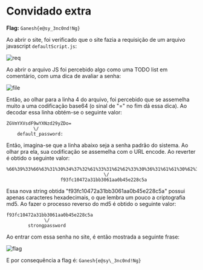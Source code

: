 # Convidado extra

**Flag:** `Ganesh{e@sy_3nc0nd!Ng}` 

Ao abrir o site, foi verificado que o site fazia a requisição de um arquivo javascript `defaultScript.js`:  

![req](https://i.imgur.com/vCOcU9R.png)

Ao abrir o arquivo JS foi percebido algo como uma TODO list em comentário, com uma dica de avaliar a senha:  

![file](https://i.imgur.com/JXzZ8Ja.png)

Então, ao olhar para a linha 4 do arquivo, foi percebido que se assemelha muito a uma codificação base64 \(o sinal de "=" no fim dá essa dica\). Ao decodar essa linha obtém-se o seguinte valor:

```text
ZGVmYXVsdF9wYXNzd29yZDo= 
          \/
    default_password:
```

Então, imagina-se que a linha abaixo seja a senha padrão do sistema. Ao olhar pra ela, sua codificação se assemelha com o URL encode. Ao reverter é obtido o seguinte valor:

```text
%66%39%33%66%63%31%30%34%37%32%61%33%31%62%62%33%30%36%31%61%61%30%62%34%35%65%32%32%38%63%35%61 
                                    \/
                    f93fc10472a31bb3061aa0b45e228c5a
```

Essa nova string obtida "f93fc10472a31bb3061aa0b45e228c5a" possui apenas caracteres hexadecimais, o que lembra um pouco a criptografia md5. Ao fazer o processo reverso do md5 é obtido o seguinte valor:

```text
f93fc10472a31bb3061aa0b45e228c5a
              \/
        strongpassword
```

Ao entrar com essa senha no site, é então mostrada a seguinte frase: 

![flag](https://i.imgur.com/6aPanxK.png)

E por consequência a flag é: `Ganesh{e@sy\_3nc0nd!Ng}`
